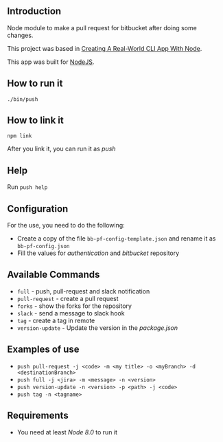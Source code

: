 ## Introduction

Node module to make a pull request for bitbucket after doing some changes.

This project was based in [Creating A Real-World CLI App With Node](https://timber.io/blog/creating-a-real-world-cli-app-with-node/).

This app was built for [NodeJS](https://nodejs.org/es/).

## How to run it

`./bin/push`

## How to link it

`npm link`

After you link it, you can run it as *push*

## Help

Run `push help`

## Configuration

For the use, you need to do the following:

- Create a copy of the file `bb-pf-config-template.json` and rename it as `bb-pf-config.json`
- Fill the values for *authentication* and *bitbucket* repository

## Available Commands

- `full` - push, pull-request and slack notification
- `pull-request` - create a pull request
- `forks` - show the forks for the repository
- `slack` - send a message to slack hook
- `tag` - create a tag in remote
- `version-update` - Update the version in the *package.json*

## Examples of use

- `push pull-request -j <code> -m <my title> -o <myBranch> -d <destinationBranch>`
- `push full -j <jira> -m <message> -n <version>`
- `push version-update -n <version> -p <path> -j <code>`
- `push tag -n <tagname>`

## Requirements

- You need at least *Node 8.0* to run it